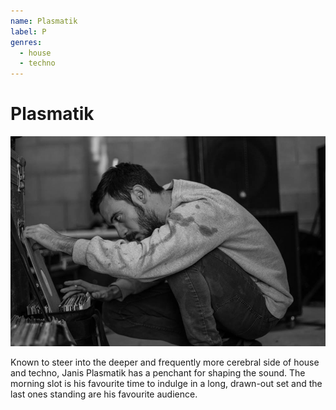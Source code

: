```yaml
---
name: Plasmatik
label: P
genres:
  - house
  - techno
---
```


# Plasmatik

![](./assets/images/Plasmatik.jpg)

Known to steer into the deeper and frequently more cerebral side of house and techno, Janis Plasmatik has a penchant for shaping the sound. The morning slot is his favourite time to indulge in a long, drawn-out set and the last ones standing are his favourite audience.

